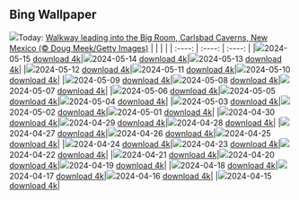 ## Bing Wallpaper
![](./wallpaper/2024-05-15.jpg)Today: [Walkway leading into the Big Room, Carlsbad Caverns, New Mexico (© Doug Meek/Getty Images)](./wallpaper/2024-05-15.jpg)
|      |      |      |
| :----: | :----: | :----: |
|![](./wallpaper/2024-05-15_sm.jpg)2024-05-15 [download 4k](./wallpaper/2024-05-15.jpg)|![](./wallpaper/2024-05-14_sm.jpg)2024-05-14 [download 4k](./wallpaper/2024-05-14.jpg)|![](./wallpaper/2024-05-13_sm.jpg)2024-05-13 [download 4k](./wallpaper/2024-05-13.jpg)|
|![](./wallpaper/2024-05-12_sm.jpg)2024-05-12 [download 4k](./wallpaper/2024-05-12.jpg)|![](./wallpaper/2024-05-11_sm.jpg)2024-05-11 [download 4k](./wallpaper/2024-05-11.jpg)|![](./wallpaper/2024-05-10_sm.jpg)2024-05-10 [download 4k](./wallpaper/2024-05-10.jpg)|
|![](./wallpaper/2024-05-09_sm.jpg)2024-05-09 [download 4k](./wallpaper/2024-05-09.jpg)|![](./wallpaper/2024-05-08_sm.jpg)2024-05-08 [download 4k](./wallpaper/2024-05-08.jpg)|![](./wallpaper/2024-05-07_sm.jpg)2024-05-07 [download 4k](./wallpaper/2024-05-07.jpg)|
|![](./wallpaper/2024-05-06_sm.jpg)2024-05-06 [download 4k](./wallpaper/2024-05-06.jpg)|![](./wallpaper/2024-05-05_sm.jpg)2024-05-05 [download 4k](./wallpaper/2024-05-05.jpg)|![](./wallpaper/2024-05-04_sm.jpg)2024-05-04 [download 4k](./wallpaper/2024-05-04.jpg)|
|![](./wallpaper/2024-05-03_sm.jpg)2024-05-03 [download 4k](./wallpaper/2024-05-03.jpg)|![](./wallpaper/2024-05-02_sm.jpg)2024-05-02 [download 4k](./wallpaper/2024-05-02.jpg)|![](./wallpaper/2024-05-01_sm.jpg)2024-05-01 [download 4k](./wallpaper/2024-05-01.jpg)|
|![](./wallpaper/2024-04-30_sm.jpg)2024-04-30 [download 4k](./wallpaper/2024-04-30.jpg)|![](./wallpaper/2024-04-29_sm.jpg)2024-04-29 [download 4k](./wallpaper/2024-04-29.jpg)|![](./wallpaper/2024-04-28_sm.jpg)2024-04-28 [download 4k](./wallpaper/2024-04-28.jpg)|
|![](./wallpaper/2024-04-27_sm.jpg)2024-04-27 [download 4k](./wallpaper/2024-04-27.jpg)|![](./wallpaper/2024-04-26_sm.jpg)2024-04-26 [download 4k](./wallpaper/2024-04-26.jpg)|![](./wallpaper/2024-04-25_sm.jpg)2024-04-25 [download 4k](./wallpaper/2024-04-25.jpg)|
|![](./wallpaper/2024-04-24_sm.jpg)2024-04-24 [download 4k](./wallpaper/2024-04-24.jpg)|![](./wallpaper/2024-04-23_sm.jpg)2024-04-23 [download 4k](./wallpaper/2024-04-23.jpg)|![](./wallpaper/2024-04-22_sm.jpg)2024-04-22 [download 4k](./wallpaper/2024-04-22.jpg)|
|![](./wallpaper/2024-04-21_sm.jpg)2024-04-21 [download 4k](./wallpaper/2024-04-21.jpg)|![](./wallpaper/2024-04-20_sm.jpg)2024-04-20 [download 4k](./wallpaper/2024-04-20.jpg)|![](./wallpaper/2024-04-19_sm.jpg)2024-04-19 [download 4k](./wallpaper/2024-04-19.jpg)|
|![](./wallpaper/2024-04-18_sm.jpg)2024-04-18 [download 4k](./wallpaper/2024-04-18.jpg)|![](./wallpaper/2024-04-17_sm.jpg)2024-04-17 [download 4k](./wallpaper/2024-04-17.jpg)|![](./wallpaper/2024-04-16_sm.jpg)2024-04-16 [download 4k](./wallpaper/2024-04-16.jpg)|
|![](./wallpaper/2024-04-15_sm.jpg)2024-04-15 [download 4k](./wallpaper/2024-04-15.jpg)|